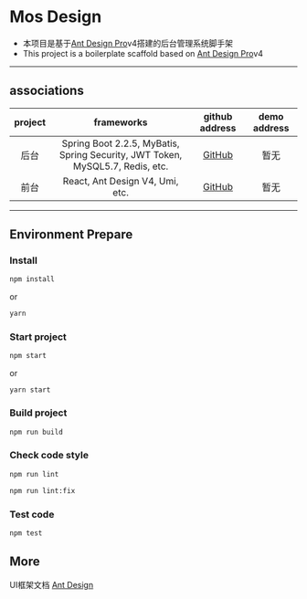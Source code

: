 # Mos Design

- 本项目是基于[Ant Design Pro](https://pro.ant.design)v4搭建的后台管理系统脚手架
- This project is a boilerplate scaffold based on [Ant Design Pro](https://pro.ant.design)v4

---

## associations

project|frameworks|github address|demo address
:-:|:-:|:-:|:-:
后台|Spring Boot 2.2.5, MyBatis, Spring Security, JWT Token, MySQL5.7, Redis, etc.|[GitHub](https://github.com/hugo8680/base)|暂无
前台|React, Ant Design V4, Umi, etc.|[GitHub](https://github.com/hugo8680/base-admin)|暂无

---

## Environment Prepare
### Install

```bash
npm install
```

or

```bash
yarn
```
### Start project

```bash
npm start
```
or
```
yarn start
```

### Build project

```bash
npm run build
```

### Check code style

```bash
npm run lint
```

```bash
npm run lint:fix
```

### Test code

```bash
npm test
```

## More

UI框架文档 [Ant Design](https://ant.design)
